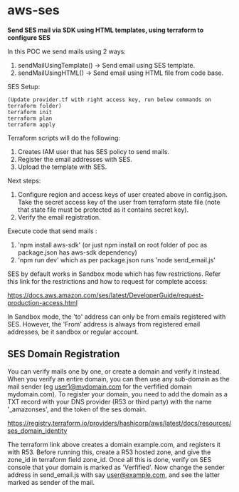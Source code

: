 # aws-ses
**Send SES mail via SDK using HTML templates, using terraform to configure SES**

In this POC we send mails using 2 ways:
1. sendMailUsingTemplate() -> Send email using SES template.
2. sendMailUsingHTML() -> Send email using HTML file from code base.

SES Setup:
```
(Update provider.tf with right access key, run below commands on terraform folder)
terraform init
terraform plan
terraform apply
```
Terraform scripts will do the following:
1. Creates IAM user that has SES policy to send mails. 
2. Register the email addresses with SES.
3. Upload the template with SES.

Next steps:
1. Configure region and access keys of user created above in config.json. Take the secret access key of the user from terraform state file (note that state file must be protected as it contains secret key).
2. Verify the email registration.

Execute code that send mails :
1. 'npm install aws-sdk' (or just npm install on root folder of poc as package.json has aws-sdk dependency)
2. 'npm run dev' which as per package.json runs 'node send_email.js'


SES by default works in Sandbox mode which has few restrictions. Refer this link for the restrictions and how to request for complete access:

https://docs.aws.amazon.com/ses/latest/DeveloperGuide/request-production-access.html

In Sandbox mode, the 'to' address can only be from emails registered with SES. However, the 'From' address is always from registered email addresses, be it sandbox or regular account.

## SES Domain Registration
You can verify mails one by one, or create a domain and verify it instead. When you verify an entire domain, you can then use any sub-domain as the mail sender (eg user1@mydomain.com for the verfified domain mydomain.com). To register your domain, you need to add the domain as a TXT record with your DNS provider (R53 or third party) with the name '_amazonses', and the token of the ses domain. 

https://registry.terraform.io/providers/hashicorp/aws/latest/docs/resources/ses_domain_identity

The terraform link above creates a domain example.com, and registers it with R53. Before running this, create a R53 hosted zone, and give the zone_id in terraform field zone_id. Once all this is done, verify on SES console that your domain is marked as 'Verfified'. Now change the sender address in send_email.js with say user@example.com, and see the latter marked as sender of the mail.
